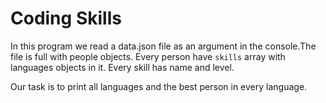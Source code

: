 Coding Skills
========

In this program we read a data.json file as an argument in the console.The file is full with people objects. Every person have ``skills`` array with languages objects in it. Every skill has name and level.

Our task is to print all languages and the best person in every language.
